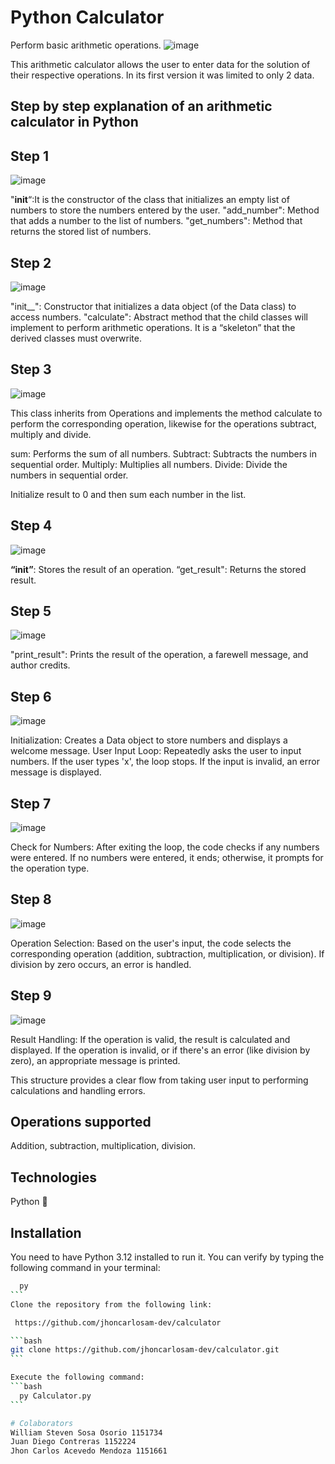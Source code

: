 # Python Calculator
Perform basic arithmetic operations.
![image](https://github.com/user-attachments/assets/c7db79c5-8f87-45f6-8761-693daf32c9c5)

This arithmetic calculator allows the user to enter data for the solution of their respective operations. In its first version it was limited to only 2 data.

## Step by step explanation of an arithmetic calculator in Python
## Step 1
![image](https://github.com/user-attachments/assets/69ee5fb1-bdbd-4cfe-8f6c-bb1637171e41)


"__init__“:It is the constructor of the class that initializes an empty list of numbers to store the numbers entered by the user.
"add_number": Method that adds a number to the list of numbers.
"get_numbers": Method that returns the stored list of numbers.

## Step 2
![image](https://github.com/user-attachments/assets/6281fdbb-749c-4462-b865-49c87543f0b3)

"init__": Constructor that initializes a data object (of the Data class) to access numbers.
"calculate": Abstract method that the child classes will implement to perform arithmetic operations. It is a “skeleton” that the derived classes must overwrite.

## Step 3
![image](https://github.com/user-attachments/assets/201ff2f3-fe7c-4553-b7f3-39425e80ec05)

This class inherits from Operations and implements the method calculate to perform the corresponding operation, likewise for the operations subtract, multiply and divide.

sum: Performs the sum of all numbers.
Subtract: Subtracts the numbers in sequential order.
Multiply: Multiplies all numbers.
Divide: Divide the numbers in sequential order.

Initialize result to 0 and then sum each number in the list.

## Step 4
![image](https://github.com/user-attachments/assets/191c5d73-cd13-43a8-b8b8-bc76ac8dbfc8)

__“init”__: Stores the result of an operation.
“get_result": Returns the stored result.

## Step 5
![image](https://github.com/user-attachments/assets/ac53a84e-f5d2-4c88-af19-179772a49d9a)

"print_result": Prints the result of the operation, a farewell message, and author credits.

## Step 6
![image](https://github.com/user-attachments/assets/a41fbf38-cdae-4391-a814-3f219778dad4)

Initialization: Creates a Data object to store numbers and displays a welcome message.
User Input Loop: Repeatedly asks the user to input numbers. If the user types 'x', the loop stops. If the input is invalid, an error message is displayed.

## Step 7
![image](https://github.com/user-attachments/assets/782ee3ed-fd93-4108-b988-464380912dc0)

Check for Numbers: After exiting the loop, the code checks if any numbers were entered. If no numbers were entered, it ends; otherwise, it prompts for the operation type.

## Step 8 
![image](https://github.com/user-attachments/assets/f244cda6-def7-498d-9b8a-2c428a745dfe)

Operation Selection: Based on the user's input, the code selects the corresponding operation (addition, subtraction, multiplication, or division). If division by zero occurs, an error is handled.

## Step 9
![image](https://github.com/user-attachments/assets/8ec2a68d-0dc2-4617-a568-9760d412b54b)

Result Handling: If the operation is valid, the result is calculated and displayed. If the operation is invalid, or if there's an error (like division by zero), an appropriate message is printed.

This structure provides a clear flow from taking user input to performing calculations and handling errors.

## Operations supported
Addition, subtraction, multiplication, division.

## Technologies
Python 🐍

## Installation
You need to have Python 3.12 installed to run it. You can verify by typing the following command in your terminal:
````bash
  py
```
Clone the repository from the following link:

 https://github.com/jhoncarlosam-dev/calculator

```bash
git clone https://github.com/jhoncarlosam-dev/calculator.git
```

Execute the following command:
```bash
  py Calculator.py
```

# Colaborators
William Steven Sosa Osorio 1151734
Juan Diego Contreras 1152224
Jhon Carlos Acevedo Mendoza 1151661

